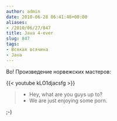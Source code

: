 ```yaml
---
author: admin
date: 2010-06-28 06:41:48+00:00
aliases:
- /2010/06/27/847
title: Java 4-ever
slug: 847
tags:
- Всякая всячина
- Java
---
```


Во! Произведение норвежских мастеров:

{{< youtube kLO1djacsfg >}}

> - Hey, what are you guys up to?  
> - We are just enjoying some porn.

;-)
